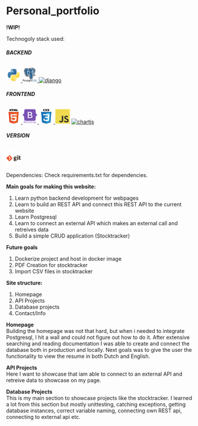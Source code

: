 # Personal_portfolio  
<b>!WIP!</b>  

Technogoly stack used:
<h6><b>BACKEND</b></h6>
<p align="left">
   <a href="https://www.python.org" target="_blank" rel="noreferrer"> <img
      src="https://raw.githubusercontent.com/devicons/devicon/master/icons/python/python-original.svg"
      alt="python" width="40" height="40"/> </a>
   <a href="https://www.postgresql.org" target="_blank" rel="noreferrer"> <img
      src="https://raw.githubusercontent.com/devicons/devicon/master/icons/postgresql/postgresql-original-wordmark.svg"
      alt="postgresql" width="40" height="40"/> </a>
   <a href="https://www.djangoproject.com/" target="_blank" rel="noreferrer"> <img
      src="https://cdn.worldvectorlogo.com/logos/django.svg" alt="django" width="40"
      height="40"/> </a>
</p>
<h6><b>FRONTEND</b></h6>
<p>
   <a href="https://www.w3.org/html/" target="_blank" rel="noreferrer"> <img
      src="https://raw.githubusercontent.com/devicons/devicon/master/icons/html5/html5-original-wordmark.svg"
      alt="html5" width="40" height="40"/> </a>
   <a href="https://getbootstrap.com" target="_blank" rel="noreferrer"> <img
      src="https://raw.githubusercontent.com/devicons/devicon/master/icons/bootstrap/bootstrap-plain-wordmark.svg"
      alt="bootstrap" width="40" height="40"/> </a>
   <a href="https://www.w3schools.com/css/" target="_blank" rel="noreferrer"> <img
      src="https://raw.githubusercontent.com/devicons/devicon/master/icons/css3/css3-original-wordmark.svg"
      alt="css3" width="40" height="40"/> </a>
   <a href="https://developer.mozilla.org/en-US/docs/Web/JavaScript" target="_blank"
      rel="noreferrer"> <img
      src="https://raw.githubusercontent.com/devicons/devicon/master/icons/javascript/javascript-original.svg"
      alt="javascript" width="40" height="40"/></a>
   <a href="https://www.chartjs.org" target="_blank" rel="noreferrer"><img
      src="https://www.chartjs.org/media/logo-title.svg" alt="chartjs" width="40"
      height="40"/> </a>
</p>
<h6><b>VERSION</b></h6>
<p>
   <a href="https://www.git.com" target="_blank" rel="noreferrer"> <img
      src="https://raw.githubusercontent.com/devicons/devicon/master/icons/git/git-original-wordmark.svg"
      alt="html5" width="40" height="40"/> </a>
</p>

Dependencies:
Check requirements.txt for dependencies.  

<b>Main goals for making this website:</b>
1. Learn python backend development for webpages
2. Learn to build an REST API and connect this REST API to the current website
3. Learn Postgresql
5. Learn to connect an external API which makes an external call and retreives data
6. Build a simple CRUD application (Stocktracker)  

<b>Future goals</b>  
1. Dockerize project and host in docker image    
2. PDF Creation for stocktracker   
3. Import CSV files in stocktracker  

<b>Site structure:</b>
1. Homepage  
2. API Projects  
3. Database projects  
4. Contact/Info  


<b>Homepage</b>  
Building the homepage was not that hard, but when i needed to integrate Postgresql, I hit a wall and could not figure out how to do it. After extensive searching and reading documentation I was able to create and connect the database both in production and locally. Next goals was to give the user the functionality to view the resume in both Dutch and English. 

<b>API Projects</b>  
Here I want to showcase that iam able to connect to an external API and retreive data to showcase on my page. 

<b>Database Projects</b>  
This is my main section to showcase projects like the stocktracker. I learned a lot from this section but mostly unittesting, catching exceptions, getting database instances, correct variable naming, connecting own REST api, connecting to external api etc. 
